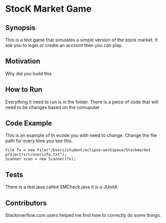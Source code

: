 # StocK Market Game

## Synopsis
This is a text game that simulates a simple version of the stock market. It ask you to login or create an account then you can play. 

## Motivation
Why did you build this

## How to Run
Everything it need to run is in the folder. There is a peice of code that will need to be changes based on the comuputer

## Code Example
This is an example of th ecode you with need to change. Change the file path for every time you see this.
```
File fx = new File("/Users/student/eclipse-workspace/Stockmarket project/src/userinfo.txt");
Scanner scan = new Scanner(fx);
```

## Tests
There is a test java called SMCheck.java it is a JUnit4.

## Contributors
Stackoverflow.com users helped me find how to correctly do some things. 
